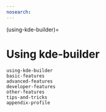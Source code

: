 ```yaml
---
nosearch:
---
```


(using-kde-builder)=
# Using kde-builder

```{toctree}
using-kde-builder
basic-features
advanced-features
developer-features
other-features
tips-and-tricks
appendix-profile
```
